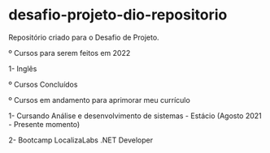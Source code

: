 # desafio-projeto-dio-repositorio

Repositório criado para o Desafio de Projeto.

º Cursos para serem feitos em 2022

1- Inglês



º Cursos Concluídos 



º Cursos em andamento para aprimorar meu currículo

1- Cursando Análise e desenvolvimento de sistemas - Estácio (Agosto 2021 - Presente momento)

2- Bootcamp LocalizaLabs .NET Developer

